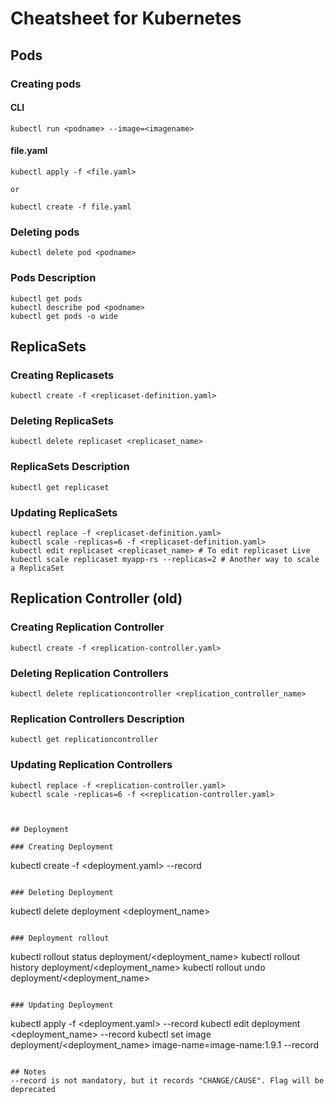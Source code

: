 # Cheatsheet for Kubernetes

## Pods

### Creating pods
#### CLI
```
kubectl run <podname> --image=<imagename>
```

#### file.yaml
```
kubectl apply -f <file.yaml>

or

kubectl create -f file.yaml
```

### Deleting pods
```
kubectl delete pod <podname>
```

### Pods Description
```
kubectl get pods
kubectl describe pod <podname>
kubectl get pods -o wide
```


## ReplicaSets

### Creating Replicasets
```
kubectl create -f <replicaset-definition.yaml>
```

### Deleting ReplicaSets
```
kubectl delete replicaset <replicaset_name>
```

### ReplicaSets Description
```
kubectl get replicaset
```

### Updating ReplicaSets
```
kubectl replace -f <replicaset-definition.yaml>
kubectl scale -replicas=6 -f <replicaset-definition.yaml>
kubectl edit replicaset <replicaset_name> # To edit replicaset Live
kubectl scale replicaset myapp-rs --replicas=2 # Another way to scale a ReplicaSet
```


## Replication Controller (old)

### Creating Replication Controller
```
kubectl create -f <replication-controller.yaml>
```

### Deleting Replication Controllers
```
kubectl delete replicationcontroller <replication_controller_name>
```

### Replication Controllers Description
```
kubectl get replicationcontroller
```

### Updating Replication Controllers
```
kubectl replace -f <replication-controller.yaml>
kubectl scale -replicas=6 -f <<replication-controller.yaml>
```
```


## Deployment

### Creating Deployment
```
kubectl create -f <deployment.yaml> --record
```

### Deleting Deployment
```
kubectl delete deployment <deployment_name>
```

### Deployment rollout
```
kubectl rollout status deployment/<deployment_name>
kubectl rollout history deployment/<deployment_name>
kubectl rollout undo deployment/<deployment_name>
```

### Updating Deployment
```
kubectl apply -f <deployment.yaml> --record
kubectl edit deployment <deployment_name> --record
kubectl set image deployment/<deployment_name> image-name=image-name:1.9.1 --record
```

## Notes
--record is not mandatory, but it records "CHANGE/CAUSE". Flag will be deprecated
